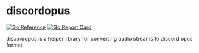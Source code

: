 # discordopus

[![Go Reference](https://pkg.go.dev/badge/github.com/SomethingBot/discordopus.svg)](https://pkg.go.dev/github.com/SomethingBot/discordopus)
[![Go Report Card](https://goreportcard.com/badge/github.com/SomethingBot/discordopus)](https://goreportcard.com/report/github.com/SomethingBot/discordopus)


discordopus is a helper library for converting audio streams to discord opus format
